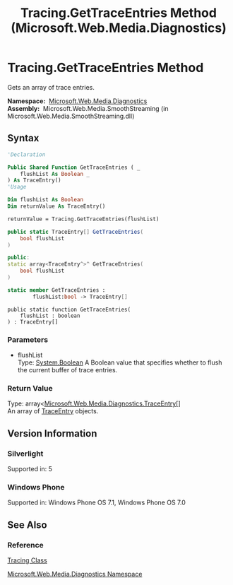 ﻿---
title: Tracing.GetTraceEntries Method  (Microsoft.Web.Media.Diagnostics)
TOCTitle: GetTraceEntries Method
ms:assetid: M:Microsoft.Web.Media.Diagnostics.Tracing.GetTraceEntries(System.Boolean)
ms:mtpsurl: https://msdn.microsoft.com/en-us/library/microsoft.web.media.diagnostics.tracing.gettraceentries(v=VS.95)
ms:contentKeyID: 46307619
ms.date: 05/31/2012
mtps_version: v=VS.95
f1_keywords:
- Microsoft.Web.Media.Diagnostics.Tracing.GetTraceEntries
dev_langs:
- csharp
- jscript
- vb
- FSharp
- cpp
api_location:
- Microsoft.Web.Media.SmoothStreaming.dll
api_name:
- Microsoft.Web.Media.Diagnostics.Tracing.GetTraceEntries
api_type:
- Managed
topic_type:
- apiref
- kbSyntax
product_family_name: VS
ROBOTS: INDEX,FOLLOW
---

# Tracing.GetTraceEntries Method

Gets an array of trace entries.

**Namespace:**  [Microsoft.Web.Media.Diagnostics](microsoft-web-media-diagnostics-namespace_1.md)  
**Assembly:**  Microsoft.Web.Media.SmoothStreaming (in Microsoft.Web.Media.SmoothStreaming.dll)

## Syntax

```vb
'Declaration

Public Shared Function GetTraceEntries ( _
    flushList As Boolean _
) As TraceEntry()
'Usage

Dim flushList As Boolean
Dim returnValue As TraceEntry()

returnValue = Tracing.GetTraceEntries(flushList)
```

```csharp
public static TraceEntry[] GetTraceEntries(
    bool flushList
)
```

```cpp
public:
static array<TraceEntry^>^ GetTraceEntries(
    bool flushList
)
```

``` fsharp
static member GetTraceEntries : 
        flushList:bool -> TraceEntry[] 
```

```jscript
public static function GetTraceEntries(
    flushList : boolean
) : TraceEntry[]
```

### Parameters

  - flushList  
    Type: [System.Boolean](https://msdn.microsoft.com/library/a28wyd50\(v=vs.95\))  
    A Boolean value that specifies whether to flush the current buffer of trace entries.

### Return Value

Type: array\<[Microsoft.Web.Media.Diagnostics.TraceEntry](traceentry-class-microsoft-web-media-diagnostics_1.md)\[\]  
An array of [TraceEntry](traceentry-class-microsoft-web-media-diagnostics_1.md) objects.

## Version Information

### Silverlight

Supported in: 5  

### Windows Phone

Supported in: Windows Phone OS 7.1, Windows Phone OS 7.0  

## See Also

### Reference

[Tracing Class](tracing-class-microsoft-web-media-diagnostics_1.md)

[Microsoft.Web.Media.Diagnostics Namespace](microsoft-web-media-diagnostics-namespace_1.md)

